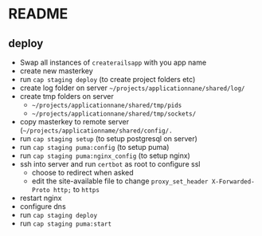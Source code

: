 # README

## deploy
* Swap all instances of `createrailsapp` with you app name
* create new masterkey
* run `cap staging deploy` (to create project folders etc)
* create log folder on server `~/projects/applicationnane/shared/log/`
* create tmp folders on server
  * `~/projects/applicationnane/shared/tmp/pids`
  * `~/projects/applicationnane/shared/tmp/sockets/`
* copy masterkey to remote server (`~/projects/applicationname/shared/config/.`
* run `cap staging setup` (to setup postgresql on server)
* run `cap staging puma:config` (to setup puma)
* run `cap staging puma:nginx_config` (to setup nginx)
* ssh into server and run `certbot` as root to configure ssl
  * choose to redirect when asked
  * edit the site-available file to change `proxy_set_header X-Forwarded-Proto http;` to `https`
* restart nginx
* configure dns
* run `cap staging deploy`
* run `cap staging puma:start`
